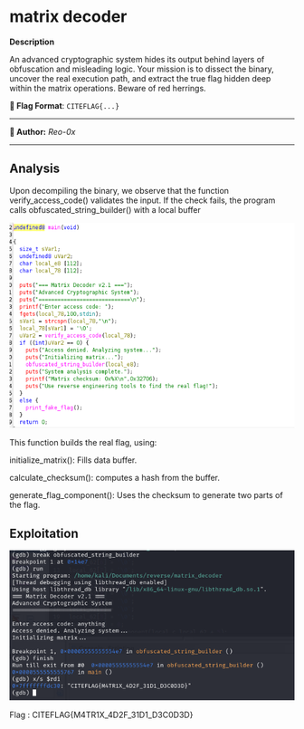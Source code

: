 # matrix decoder 

**Description**  

An advanced cryptographic system hides its output behind layers of obfuscation and misleading logic. Your mission is to dissect the binary, uncover the real execution path, and extract the true flag hidden deep within the matrix operations. Beware of red herrings.


**🎯 Flag Format**: `CITEFLAG{...}`  

---

**👤 Author:** *Reo-0x*

---

## Analysis

Upon decompiling the binary, we observe that the function verify_access_code() validates the input. If the check fails, the program calls obfuscated_string_builder() with a local buffer

![](../../assets/matrix.png)


This function builds the real flag, using:

initialize_matrix(): Fills data buffer.

calculate_checksum(): computes a hash from the buffer.

generate_flag_component(): Uses the checksum to generate two parts of the flag.

## Exploitation

![](../../assets/matrixsolve.png)

Flag : CITEFLAG{M4TR1X_4D2F_31D1_D3C0D3D}